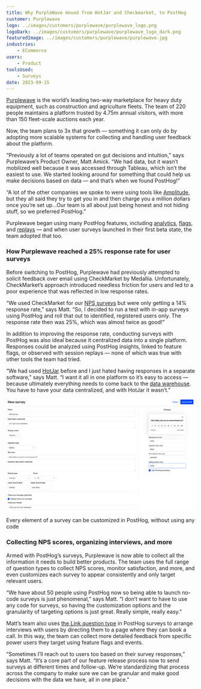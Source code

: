 ```yaml
---
title: Why PurpleWave moved from HotJar and Checkmarket, to PostHog
customer: Purplewave
logo: ../images/customers/purplewave/purplewave_logo.png
logoDark: ../images/customers/purplewave/purplewave_logo_dark.png
featuredImage: ../images/customers/purplewave/purplewave.jpg
industries:
    - ECommerce
users:
    - Product
toolsUsed:
    - Surveys
date: 2023-09-15
---
```


[Purplewave](https://www.purplewave.com/) is the world’s leading two-way marketplace for heavy duty equipment, such as construction and agriculture fleets. The team of 220 people maintains a platform trusted by 4.75m annual visitors, with more than 150 fleet-scale auctions each year. 

Now, the team plans to 3x that growth — something it can only do by adopting more scalable systems for collecting and handling user feedback about the platform. 

“Previously a lot of teams operated on gut decisions and intuition,” says Purplewave’s Product Owner, Matt Amick. “We had data, but it wasn’t mobilized well because it was accessed through Tableau, which isn’t the easiest to use. We started looking around for something that could help us make decisions based on data — and that’s when we found PostHog!”

“A lot of the other companies we spoke to were using tools like [Amplitude](/blog/posthog-vs-amplitude), but they all said they try to get you in and then charge you a million dollars once you’re set up...Our team is all about just being honest and not hiding stuff, so we preferred PostHog.”

Purplewave began using many PostHog features, including [analytics](/product-analytics), [flags](/feature-flags), and [replays](/session-replay) — and when user surveys launched in their first beta state, the team adopted that too.

<BorderWrapper>
<Quote
    imageSource="/images/customers/purplewave_matt.jpg"
    size="md"
    name="Matt Amick"
    title="Product Owner, Purplewave"
    quote={`“I love everything about PostHog from the design to the culture, just everything. When the team launched the surveys beta and we could make no-code surveys and have everything in one place too? That was just phenomenal.”`}
/>
</BorderWrapper>

### How Purplewave reached a 25% response rate for user surveys

Before switching to PostHog, Purplewave had previously attempted to solicit feedback over email using CheckMarket by Medallia. Unfortunately, CheckMarket’s approach introduced needless friction for users and led to a poor experience that was reflected in low response rates. 

“We used CheckMarket for our [NPS surveys](/tutorials/nps-survey) but were only getting a 14% response rate,” says Matt. “So, I decided to run a test with in-app surveys using PostHog and roll that out to identified, registered users only. The response rate then was 25%, which was almost twice as good!”

In addition to improving the response rate, conducting surveys with PostHog was also ideal because it centralized data into a single platform. Responses could be analyzed using PostHog insights, linked to feature flags, or observed with session replays — none of which was true with other tools the team had tried. 

“We had used [HotJar](/blog/posthog-vs-hotjar) before and I just hated having responses in a separate software,” says Matt. “I want it all in one platform so it’s easy to access — because ultimately everything needs to come back to the [data warehouse](/docs/data-warehouse). You have to have your data centralized, and with HotJar it wasn’t.” 


![PostHog surveys](../images/customers/purplewave/purplewave_survey.png)
<Caption>Every element of a survey can be customized in PostHog, without using any code</Caption>


### Collecting NPS scores, organizing interviews, and more

Armed with PostHog’s surveys, Purplewave is now able to collect all the information it needs to build better products. The team uses the full range of question types to collect NPS scores, monitor satisfaction, and more, and even customizes each survey to appear consistently and only target relevant users.  

“We have about 50 people using PostHog now so being able to launch no-code surveys is just phenomenal,” says Matt. “I don’t want to have to use any code for surveys, so having the customization options and the granularity of targeting options is just great. Really simple, really easy.”

Matt’s team also uses [the Link question type](/docs/surveys/new) in PostHog surveys to arrange interviews with users by directing them to a page where they can book a call. In this way, the team can collect more detailed feedback from specific power users they target using feature flags and events.

“Sometimes I’ll reach out to users too based on their survey responses,” says Matt. “It’s a core part of our feature release process now to send surveys at different times and follow-up. We’re standardizing that process across the company to make sure we can be granular and make good decisions with the data we have, all in one place.”
